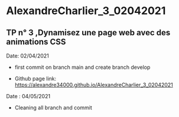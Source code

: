 # AlexandreCharlier_3_02042021

## TP n° 3 ,Dynamisez une page web avec des animations CSS

Date: 02/04/2021

* first commit on branch main and create branch develop

* Github page link: https://alexandre34000.github.io/AlexandreCharlier_3_02042021

Date : 04/05/2021

* Cleaning all branch and commit